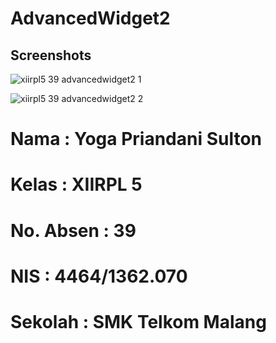 # AdvancedWidget2
## Screenshots
![xiirpl5 39 advancedwidget2 1](https://cloud.githubusercontent.com/assets/14922097/19859008/4b97a836-9fb6-11e6-9d31-a4b2664ed9ed.PNG)

![xiirpl5 39 advancedwidget2 2](https://cloud.githubusercontent.com/assets/14922097/19859009/4ba040ea-9fb6-11e6-809e-4cc6713c58f3.PNG)

# Nama : Yoga Priandani Sulton
# Kelas : XIIRPL 5
# No. Absen : 39
# NIS : 4464/1362.070
# Sekolah : SMK Telkom Malang
